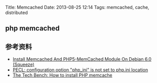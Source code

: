 Title: Memcached
Date: 2013-08-25 12:14
Tags: memcached, cache, distributed

## php memcached

## 参考资料

*  [Install Memcached And PHP5-MemCached Module On Debian 6.0 (Squeeze)](http://www.howtoforge.com/install-memcached-and-php5-memcached-module-on-debian-6.0-squeeze)  
*  [PECL: configuration option "php_ini" is not set to php.ini location](http://arcadian83.livejournal.com/16386.html)
*  [The Tech Bench: How to install PHP memcache](http://blog.servint.net/2012/03/16/the-tech-bench-how-to-install-php-memcache/)

